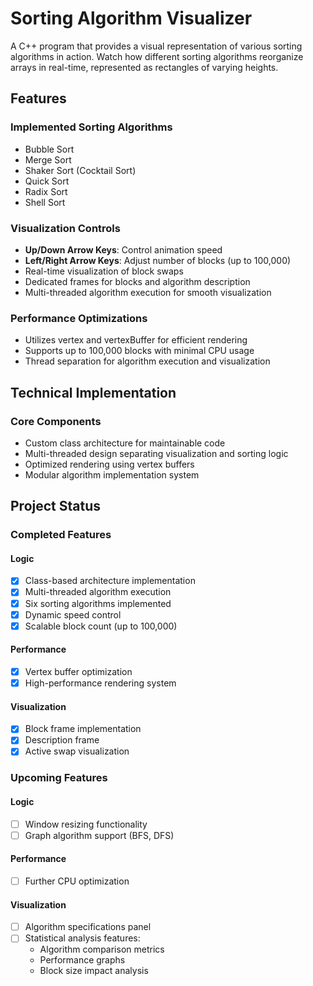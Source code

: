 # Sorting Algorithm Visualizer

A C++ program that provides a visual representation of various sorting algorithms in action. Watch how different sorting algorithms reorganize arrays in real-time, represented as rectangles of varying heights.

## Features

### Implemented Sorting Algorithms
- Bubble Sort
- Merge Sort
- Shaker Sort (Cocktail Sort)
- Quick Sort
- Radix Sort
- Shell Sort

### Visualization Controls
- **Up/Down Arrow Keys**: Control animation speed
- **Left/Right Arrow Keys**: Adjust number of blocks (up to 100,000)
- Real-time visualization of block swaps
- Dedicated frames for blocks and algorithm description
- Multi-threaded algorithm execution for smooth visualization

### Performance Optimizations
- Utilizes vertex and vertexBuffer for efficient rendering
- Supports up to 100,000 blocks with minimal CPU usage
- Thread separation for algorithm execution and visualization

## Technical Implementation

### Core Components
- Custom class architecture for maintainable code
- Multi-threaded design separating visualization and sorting logic
- Optimized rendering using vertex buffers
- Modular algorithm implementation system

## Project Status

### Completed Features

#### Logic
- [x] Class-based architecture implementation
- [x] Multi-threaded algorithm execution
- [x] Six sorting algorithms implemented
- [x] Dynamic speed control
- [x] Scalable block count (up to 100,000)

#### Performance
- [x] Vertex buffer optimization
- [x] High-performance rendering system

#### Visualization
- [x] Block frame implementation
- [x] Description frame
- [x] Active swap visualization

### Upcoming Features

#### Logic
- [ ] Window resizing functionality
- [ ] Graph algorithm support (BFS, DFS)

#### Performance
- [ ] Further CPU optimization

#### Visualization
- [ ] Algorithm specifications panel
- [ ] Statistical analysis features:
  - Algorithm comparison metrics
  - Performance graphs
  - Block size impact analysis